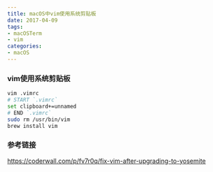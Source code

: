 ```yaml
---
title: macOS中vim使用系统剪贴板
date: 2017-04-09
tags: 
- macOSTerm
- vim
categories:
- macOS
---
```


### vim使用系统剪贴板

```bash
vim .vimrc
# START `.vimrc`
set clipboard+=unnamed
# END `.vimrc`
sudo rm /usr/bin/vim
brew install vim
```

### 参考链接

<https://coderwall.com/p/fv7r0q/fix-vim-after-upgrading-to-yosemite>
